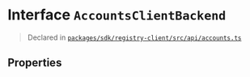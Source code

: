 # Interface `AccountsClientBackend`
> Declared in [`packages/sdk/registry-client/src/api/accounts.ts`]()


## Properties